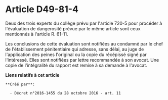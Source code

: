 # Article D49-81-4

Deux des trois experts du collège prévu par l'article 720-5 pour  procéder à l'évaluation de dangerosité prévue par le même
article sont  ceux mentionnés à l'article R. 61-11. 

Les  conclusions de cette évaluation sont notifiées au condamné par le chef  de l'établissement pénitentiaire qui adresse,
sans délai, au juge de  l'application des peines l'original ou la copie du récépissé signé par  l'intéressé. Elles sont
notifiées par lettre recommandée à son avocat.  Une copie de l'intégralité du rapport est remise à sa demande à  l'avocat.

**Liens relatifs à cet article**

	**Créé par**:

	  - Décret n°2016-1455 du 28 octobre 2016 - art. 11
